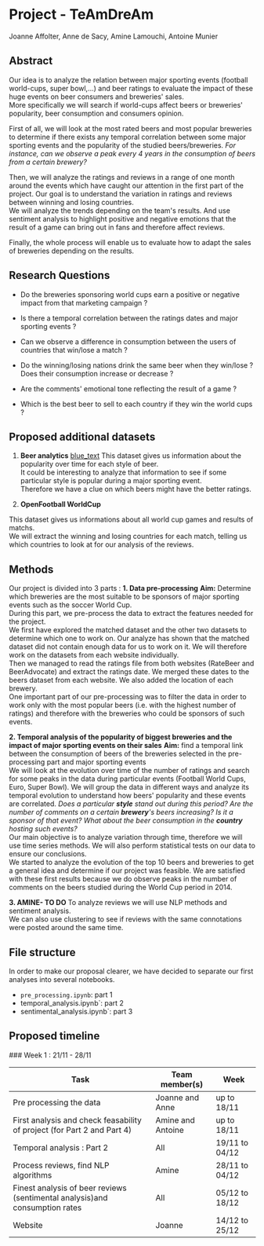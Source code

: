 # Project - TeAmDreAm

Joanne Affolter, Anne de Sacy, Amine Lamouchi, Antoine Munier

## Abstract 

Our idea is to analyze the relation between major sporting events (football world-cups, super bowl,...) and beer ratings to evaluate the impact of these huge events on beer consumers and breweries' sales. <br>
More specifically we will search if world-cups affect beers or breweries' popularity, beer consumption and consumers opinion.

First of all, we will look at the most rated beers and most popular breweries to determine if there exists any temporal correlation between some major sporting events and the popularity of the studied beers/breweries.
*For instance, can we observe a peak every 4 years in the consumption of beers from a certain brewery?*

Then, we will analyze the ratings and reviews in a range of one month around the events which have caught our attention in the first part of the project. Our goal is to understand the variation in ratings and reviews between winning and losing countries.<br>
We will analyze the trends depending on the team's results. And use sentiment analysis to highlight positive and negative emotions that the result of a game can bring out in fans and therefore affect reviews.

Finally, the whole process will enable us to evaluate how to adapt the sales of breweries depending on the results.

## Research Questions

- Do the breweries sponsoring world cups earn a positive or negative impact from that marketing campaign ?
- Is there a temporal correlation between the ratings dates and major sporting events ?

- Can we observe a difference in consumption between the users of countries that win/lose a match ?
- Do the winning/losing nations drink the same beer when they win/lose ? Does their consumption increase or decrease ?
- Are the comments' emotional tone reflecting the result of a game ? 

- Which is the best beer to sell to each country if they win the world cups ?

## Proposed additional datasets

1. **Beer analytics**
[blue_text](https://www.beer-analytics.com/styles/ipa/specialty-ipa/)
This dataset gives us information about the popularity over time for each style of beer. <br>
It could be interesting to analyze that information to see if some particular style is popular during a major sporting event.<br>
Therefore we have a clue on which beers might have the better ratings.

2. **OpenFootball WorldCup**

This dataset gives us informations about all world cup games and results of matchs. <br>
We will extract the winning and losing countries for each match, telling us which countries to look at for our analysis of the reviews.

## Methods

Our project is divided into 3 parts : 
**1. Data pre-processing**
**Aim:** Determine which breweries are the most suitable to be sponsors of major sporting events such as the soccer World Cup. <br>
During this part, we pre-process the data to extract the features needed for the project.<br>
We first have explored the matched dataset and the other two datasets to determine which one to work on.
Our analyze has shown that the matched dataset did not contain enough data for us to work on it. We will therefore work on the datasets from each website individually.<br>
Then we managed to read the ratings file from both websites (RateBeer and BeerAdvocate) and extract the ratings date.
We merged these dates to the beers dataset from each website. We also added the location of each brewery.<br>
One important part of our pre-processing was to filter the data in order to work only with the most popular beers (i.e. with the highest number of ratings) and therefore with the breweries who could be sponsors of such events.

**2. Temporal analysis of the popularity of biggest breweries and the impact of major sporting events on their sales**
**Aim:** find a temporal link between the consumption of  beers of the breweries selected in the pre-processing part  and major sporting events 
<br>
We will look at the evolution over time of the number of ratings and search for some peaks in the data during particular events (Football World Cups, Euro, Super Bowl).
We will group the data in different ways and analyze its temporal evolution to understand how beers' popularity and these events are correlated. 
*Does a particular **style** stand out during this period? Are the number of comments on a certain **brewery**'s beers increasing? Is it a sponsor of that event? What about the beer consumption in the **country** hosting such events?*<br>
Our main objective is to analyze variation through time, therefore we will use time series methods. We will also perform statistical tests on our data to ensure our conclusions.<br>
We started to analyze the evolution of the top 10 beers and breweries to get a general idea and determine if our project was feasible. We are satisfied with these first results because we do observe peaks in the number of comments on the beers studied during the World Cup period in 2014.


**3. AMINE- TO DO**
To analyze reviews we will use NLP methods and sentiment analysis. <br>
We can also use clustering to see if reviews with the same connotations were posted around the same time.

## File structure
In order to make our proposal clearer, we have decided to separate our first analyses into several notebooks. 
- `pre_processing.ipynb`: part 1 
- temporal_analysis.ipynb`: part 2
- sentimental_analysis.ipynb`: part 3

## Proposed timeline

### Week 1 : 21/11 - 28/11

| Task                                                                                                    | Team member(s)    | Week           |
|---------------------------------------------------------------------------------------------------------|-------------------|----------------|
| Pre processing the data                                                                                 | Joanne and Anne   | up to 18/11    |
| First analysis and check feasability of project (for Part 2 and Part 4)                                 | Amine and Antoine | up to 18/11    |
| Temporal analysis : Part 2                                                                              | All               | 19/11 to 04/12 |
| Process reviews, find NLP algorithms                                                                    | Amine             | 28/11 to 04/12 |
| Finest analysis of beer reviews (sentimental analysis)and consumption rates                             | All               | 05/12 to 18/12 |
| Website                                                                                                 | Joanne            | 14/12 to 25/12 |




